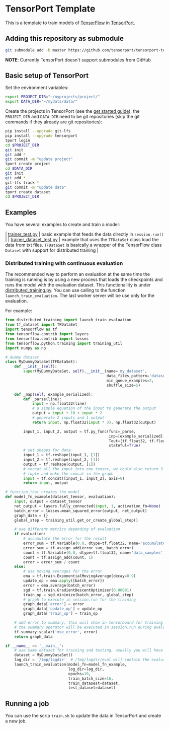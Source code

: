 # TensorPort Template

This is a template to train models of [TensorFlow](https://www.tensorflow.org/) in [TensorPort](https://tensorport.com/).


## Adding this repository as submodule

```sh
git submodule add -b master https://github.com/tensorport/tensorport-template tensorport_template/
```

**NOTE**: Currently TensorPort doesn't support submodules from GitHub

## Basic setup of TensorPort

Set the environment variables:

```sh
export PROJECT_DIR="~/myprojects/project/"
export DATA_DIR="~/mydata/data/"
```

Create the projects in TensorPort (see the [get started guide](https://tensorport.com/get-started/)), the `PROJECT_DIR` and `DATA_DIR` need to be git repositories (skip the git commands if they already are git repositories):

```sh
pip install --upgrade git-lfs 
pip install --upgrade tensorport
tport login
cd $PROJECT_DIR
git init
git add *
git commit -m "update project"
tport create project
cd $DATA_DIR
git init
git add *
git-lfs track *
git commit -m "update data"
tport create dataset
cd $PROJECT_DIR
```

## Examples

You have several examples to create and train a model:

| [trainer_test.py](https://github.com/tensorport/tensorport-template/blob/master/trainer_test.py) | basic example that feeds the data directly in `session.run()` |
| [trainer_dataset_test.py](https://github.com/tensorport/tensorport-template/blob/master/trainer_dataset_test.py) | example that uses the `TFDataSet` class  load the data from txt files. `TFDataSet` is basically a wrapper of the TensorFlow class `Dataset` with support for distributed training |


### Distributed training with continuous evaluation

The recommended way to perform an evaluation at the same time the training is running is by using a new process that loads the checkpoints and runs the model with the evaluation dataset. This functionallity is under [distributed_training.py](https://github.com/tensorport/tensorport-template/blob/master/distributed_training.py). You can use calling to the function `launch_train_evaluation`. The last worker server will be use only for the evaluation. 

For example:

```python
from distributed_training import launch_train_evaluation
from tf_dataset import TFDataSet
import tensorflow as tf
from tensorflow.contrib import layers
from tensorflow.contrib import losses
from tensorflow.python.training import training_util
import numpy as np

# dummy dataset
class MyDummyDataSet(TFDataSet):
    def __init__(self):
        super(MyDummyDataSet, self).__init__(name='my_dataset', 
        									 data_files_pattern='dataset_filelines_test_*.txt',
                                             min_queue_examples=2, 
                                             shuffle_size=5)

    def _map(self, example_serialized):
        def _parse(line):
            input = np.float32(line)
            # a simple equation of the input to generate the output
            output = input + 10 + input * 2
            # generate 2 inputs and 1 output
            return input, np.float32(input * 3), np.float32(output)

        input_1, input_2, output = tf.py_func(func=_parse,
                                              inp=[example_serialized],
                                              Tout=[tf.float32, tf.float32, tf.float32],
                                              stateful=True)
        # set shapes for data
        input_1 = tf.reshape(input_1, [1])
        input_2 = tf.reshape(input_2, [1])
        output = tf.reshape(output, [1])
        # concat all the input into one tensor, we could also return 3 values in the 
        # tuple and make the concat in the graph
        input = tf.concat([input_1, input_2], axis=0)
        return input, output

# function that creates the model
def model_fn_example(dataset_tensor, evaluation):
    input, output = dataset_tensor
    net_output = layers.fully_connected(input, 1, activation_fn=None)
    batch_error = losses.mean_squared_error(output, net_output)
    graph_data = {}
    global_step = training_util.get_or_create_global_step()

    # use different metrics depending of evaluation
    if evaluation:
        # accumulate the error for the result
        error_sum = tf.Variable(0.0, dtype=tf.float32, name='accumulated_error', trainable=False)
        error_sum = tf.assign_add(error_sum, batch_error)
        count = tf.Variable(0.0, dtype=tf.float32, name='data_samples', trainable=False)
        count = tf.assign_add(count, 1)
        error = error_sum / count
    else:
        # use moving averages for the error
        ema = tf.train.ExponentialMovingAverage(decay=0.9)
        update_op = ema.apply([batch_error])
        error = ema.average(batch_error)
        sgd = tf.train.GradientDescentOptimizer(0.00001)
        train_op = sgd.minimize(batch_error, global_step)
        # graph to execute in session.run for the training
        graph_data['error'] = error
        graph_data['update_op'] = update_op
        graph_data['train_op'] = train_op

    # add error to summary, this will show in tensorboard for training and test.
    # the summary operator will be executed in session.run during evaluation
    tf.summary.scalar('mse_error', error)
    return graph_data

if __name__ == '__main__':
	# use same dataset for training and testing, usually you will have 2 different dataset
	dataset = MyDummyDataSet()
	log_dir = '/tmp/logdir'  # /tmp/logdir/eval will contain the evaluation summary 
	launch_train_evaluation(model_fn=model_fn_example, 
							log_dir=log_dir, 
							epochs=10, 
							train_batch_size=16, 
							train_datasest=dataset,
                            test_dataset=dataset)
```

## Running a job

You can use the scrip `train.sh` to update the data in TensorPort and create a new job.


